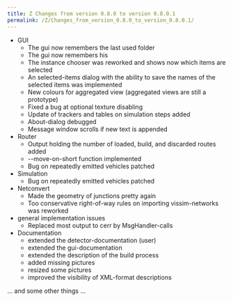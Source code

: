 ```yaml
---
title: Z Changes from version 0.8.0 to version 0.8.0.1
permalink: /Z/Changes_from_version_0.8.0_to_version_0.8.0.1/
---
```


-   GUI
    -   The gui now remembers the last used folder
    -   The gui now remembers his
    -   The instance chooser was reworked and shows now which items are selected
    -   An selected-items dialog with the ability to save the names of the selected items was implemented
    -   New colours for aggregated view (aggregated views are still a prototype)
    -   Fixed a bug at optional texture disabling
    -   Update of trackers and tables on simulation steps added
    -   About-dialog debugged
    -   Message window scrolls if new text is appended
-   Router
    -   Output holding the number of loaded, build, and discarded routes added
    -   --move-on-short function implemented
    -   Bug on repeatedly emitted vehicles patched
-   Simulation
    -   Bug on repeatedly emitted vehicles patched
-   Netconvert
    -   Made the geometry of junctions pretty again
    -   Too conservative right-of-way rules on importing vissim-networks was reworked
-   general implementation issues
    -   Replaced most output to cerr by MsgHandler-calls
-   Documentation
    -   extended the detector-documentation (user)
    -   extended the gui-documentation
    -   extended the description of the build process
    -   added missing pictures
    -   resized some pictures
    -   improved the visibility of XML-format descriptions

... and some other things ...